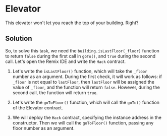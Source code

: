 # Elevator

This elevator won't let you reach the top of your building. Right?

## Solution

So, to solve this task, we need the `building.isLastFloor(_floor)` function to return `false` during the first call in `goTo()`, and `true` during the second call. Let's open the Remix IDE and write the `Hack` contract.

1. Let's write the `isLastFloor()` function, which will take the `_floor` number as an argument. During the first check, it will work as follows: if `_floor` is not equal to `lastFloor`, then `lastFloor` will be assigned the value of `_floor`, and the function will return `false`. However, during the second call, the function will return `true`.

2. Let's write the `goToFloor()` function, which will call the `goTo()` function of the Elevator contract.

3. We will deploy the `Hack` contract, specifying the instance address in the constructor. Then we will call the `goToFloor()` function, passing any floor number as an argument.